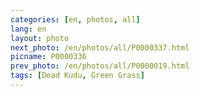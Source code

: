```yaml
---
categories: [en, photos, all]
lang: en
layout: photo
next_photo: /en/photos/all/P0000337.html
picname: P0000336
prev_photo: /en/photos/all/P0000019.html
tags: [Dead Kudu, Green Grass]
---
```

